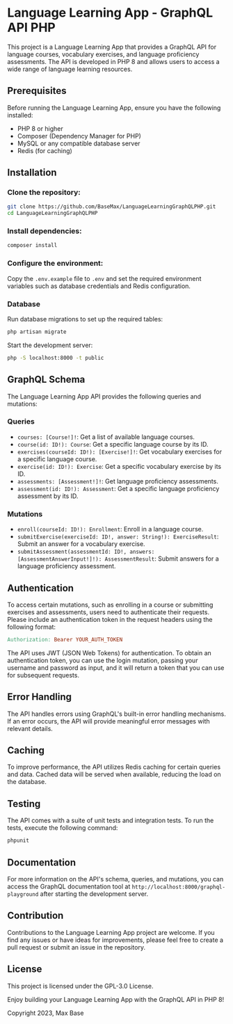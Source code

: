 # Language Learning App - GraphQL API PHP

This project is a Language Learning App that provides a GraphQL API for language courses, vocabulary exercises, and language proficiency assessments. The API is developed in PHP 8 and allows users to access a wide range of language learning resources.

## Prerequisites

Before running the Language Learning App, ensure you have the following installed:

- PHP 8 or higher
- Composer (Dependency Manager for PHP)
- MySQL or any compatible database server
- Redis (for caching)

## Installation

### Clone the repository:

```bash
git clone https://github.com/BaseMax/LanguageLearningGraphQLPHP.git
cd LanguageLearningGraphQLPHP
```

### Install dependencies:

```bash
composer install
```

### Configure the environment:

Copy the `.env.example` file to `.env` and set the required environment variables such as database credentials and Redis configuration.

### Database

Run database migrations to set up the required tables:

```bash
php artisan migrate
```

Start the development server:

```bash
php -S localhost:8000 -t public
```

## GraphQL Schema

The Language Learning App API provides the following queries and mutations:

### Queries

- `courses: [Course!]!`: Get a list of available language courses.
- `course(id: ID!): Course`: Get a specific language course by its ID.
- `exercises(courseId: ID!): [Exercise!]!`: Get vocabulary exercises for a specific language course.
- `exercise(id: ID!): Exercise`: Get a specific vocabulary exercise by its ID.
- `assessments: [Assessment!]!`: Get language proficiency assessments.
- `assessment(id: ID!): Assessment`: Get a specific language proficiency assessment by its ID.

### Mutations

- `enroll(courseId: ID!): Enrollment`: Enroll in a language course.
- `submitExercise(exerciseId: ID!, answer: String!): ExerciseResult`: Submit an answer for a vocabulary exercise.
- `submitAssessment(assessmentId: ID!, answers: [AssessmentAnswerInput!]!): AssessmentResult`: Submit answers for a language proficiency assessment.

## Authentication

To access certain mutations, such as enrolling in a course or submitting exercises and assessments, users need to authenticate their requests. Please include an authentication token in the request headers using the following format:

```makefile
Authorization: Bearer YOUR_AUTH_TOKEN
```

The API uses JWT (JSON Web Tokens) for authentication. To obtain an authentication token, you can use the login mutation, passing your username and password as input, and it will return a token that you can use for subsequent requests.

## Error Handling

The API handles errors using GraphQL's built-in error handling mechanisms. If an error occurs, the API will provide meaningful error messages with relevant details.

## Caching

To improve performance, the API utilizes Redis caching for certain queries and data. Cached data will be served when available, reducing the load on the database.

## Testing

The API comes with a suite of unit tests and integration tests. To run the tests, execute the following command:

```bash
phpunit
```

## Documentation

For more information on the API's schema, queries, and mutations, you can access the GraphQL documentation tool at `http://localhost:8000/graphql-playground` after starting the development server.

## Contribution

Contributions to the Language Learning App project are welcome. If you find any issues or have ideas for improvements, please feel free to create a pull request or submit an issue in the repository.

## License

This project is licensed under the GPL-3.0 License.

Enjoy building your Language Learning App with the GraphQL API in PHP 8!

Copyright 2023, Max Base
